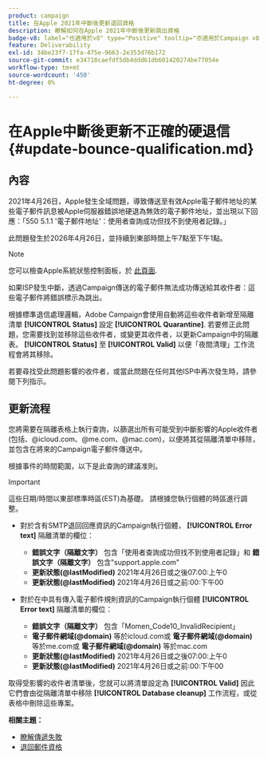 ```yaml
---
product: campaign
title: 在Apple 2021年中斷後更新退回資格
description: 瞭解如何在Apple 2021年中斷後更新跳出資格
badge-v8: label="也適用於v8" type="Positive" tooltip="亦適用於Campaign v8"
feature: Deliverability
exl-id: 34be23f7-17fa-475e-9663-2e353d76b172
source-git-commit: e34718caefdf5db4ddd61db601420274be77054e
workflow-type: tm+mt
source-wordcount: '450'
ht-degree: 0%

---
```


# 在Apple中斷後更新不正確的硬退信 {#update-bounce-qualification.md}

## 內容

2021年4月26日，Apple發生全域問題，導致傳送至有效Apple電子郵件地址的某些電子郵件訊息被Apple伺服器錯誤地硬退為無效的電子郵件地址，並出現以下回應：「550 5.1.1 &#39;電子郵件地址&#39;：使用者查詢成功但找不到使用者記錄。」

此問題發生於2026年4月26日，並持續到東部時間上午7點至下午1點。

>[!NOTE]
>
>您可以檢查Apple系統狀態控制面板，於 [此頁面](https://www.apple.com/support/systemstatus/).

如果ISP發生中斷，透過Campaign傳送的電子郵件無法成功傳送給其收件者：這些電子郵件將錯誤標示為跳出。

根據標準退信處理邏輯，Adobe Campaign會使用自動將這些收件者新增至隔離清單 **[!UICONTROL Status]** 設定 **[!UICONTROL Quarantine]**. 若要修正此問題，您需要找到並移除這些收件者，或變更其收件者，以更新Campaign中的隔離表。 **[!UICONTROL Status]** 至 **[!UICONTROL Valid]** 以便「夜間清理」工作流程會將其移除。

若要尋找受此問題影響的收件者，或當此問題在任何其他ISP中再次發生時，請參閱下列指示。

## 更新流程

您將需要在隔離表格上執行查詢，以篩選出所有可能受到中斷影響的Apple收件者(包括、@icloud.com、@me.com、@mac.com)，以便將其從隔離清單中移除，並包含在將來的Campaign電子郵件傳送中。

根據事件的時間範圍，以下是此查詢的建議准則。

>[!IMPORTANT]
>
>這些日期/時間以東部標準時區(EST)為基礎。 請根據您執行個體的時區進行調整。

* 對於含有SMTP退回回應資訊的Campaign執行個體， **[!UICONTROL Error text]** 隔離清單的欄位：

   * **錯誤文字（隔離文字）** 包含「使用者查詢成功但找不到使用者記錄」和 **錯誤文字（隔離文字）** 包含&quot;support.apple.com&quot;
   * **更新狀態(@lastModified)** 2021年4月26日或之後07:00:上午0
   * **更新狀態(@lastModified)** 2021年4月26日或之前:00:下午00

* 對於在中具有傳入電子郵件規則資訊的Campaign執行個體 **[!UICONTROL Error text]** 隔離清單的欄位：

   * **錯誤文字（隔離文字）** 包含「Momen_Code10_InvalidRecipient」
   * **電子郵件網域(@domain)** 等於icloud.com或 **電子郵件網域(@domain)** 等於me.com或 **電子郵件網域(@domain)** 等於mac.com
   * **更新狀態(@lastModified)** 2021年4月26日或之後07:00:上午0
   * **更新狀態(@lastModified)** 2021年4月26日或之前:00:下午00

取得受影響的收件者清單後，您就可以將清單設定為 **[!UICONTROL Valid]** 因此它們會由從隔離清單中移除 **[!UICONTROL Database cleanup]** 工作流程，或從表格中刪除這些專案。

**相關主題：**
* [瞭解傳遞失敗](understanding-delivery-failures.md)
* [退回郵件資格](understanding-delivery-failures.md#bounce-mail-qualification)
